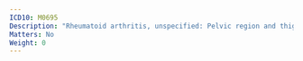 ```yaml
---
ICD10: M0695
Description: "Rheumatoid arthritis, unspecified: Pelvic region and thigh"
Matters: No
Weight: 0
---
```


